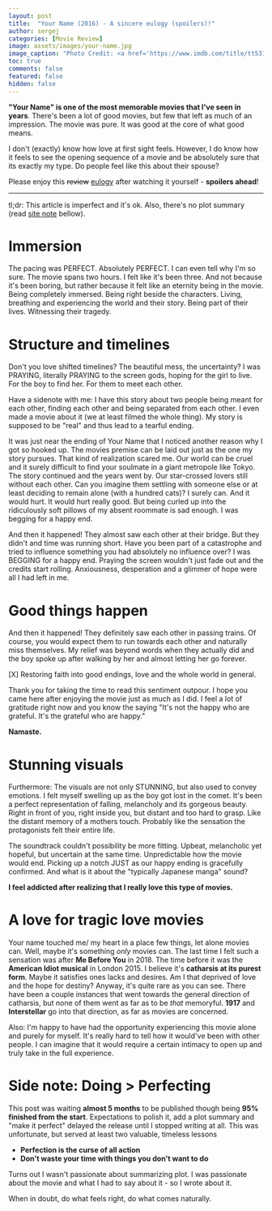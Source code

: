 ```yaml
---
layout: post
title:  "Your Name (2016) - A sincere eulogy (spoilers)!"
author: sergej
categories: [Movie Review]
image: assets/images/your-name.jpg
image_caption: "Photo Credit: <a href='https://www.imdb.com/title/tt5311514/mediaviewer/rm3216783616' target='_blank'>IMDb</a>"
toc: true
comments: false
featured: false
hidden: false
---
```


**"Your Name" is one of the most memorable movies that I've seen in years**.
There's been a lot of good movies, but few that left as much of an impression.
The movie was pure.
It was good at the core of what good means.

I don't (exactly) know how love at first sight feels.
However, I do know how it feels to see the opening sequence of a movie and be absolutely sure that its exactly my type.
Do people feel like this about their spouse?

Please enjoy this <s>review</s> [eulogy](https://www.merriam-webster.com/dictionary/eulogy) after watching it yourself - **spoilers ahead**!

---
tl;dr: This article is imperfect and it's ok.
Also, there's no plot summary (read [site note](#side-note-doing--perfecting) bellow).

# Immersion
The pacing was PERFECT.
Absolutely PERFECT.
I can even tell why I'm so sure.
The movie spans two hours.
I felt like it's been three.
And not because it's been boring, but rather because it felt like an eternity being in the movie.
Being completely immersed.
Being right beside the characters.
Living, breathing and experiencing the world and their story.
Being part of their lives.
Witnessing their tragedy.

# Structure and timelines
Don't you love shifted timelines?
The beautiful mess, the uncertainty?
I was PRAYING, literally PRAYING to the screen gods, hoping for the girl to live.
For the boy to find her.
For them to meet each other.

Have a sidenote with me:
I have this story about two people being meant for each other, finding each other and being separated from each other.
I even made a movie about it (we at least filmed the whole thing).
My story is supposed to be "real" and thus lead to a tearful ending.

It was just near the ending of Your Name that I noticed another reason why I got so hooked up.
The movies premise can be laid out just as the one my story pursues.
That kind of realization scared me.
Our world can be cruel and it surely difficult to find your soulmate in a giant metropole like Tokyo.
The story continued and the years went by.
Our star-crossed lovers still without each other.
Can you imagine them settling with someone else or at least deciding to remain alone (with a hundred cats)?
I surely can.
And it would hurt.
It would hurt really good.
But being curled up into the ridiculously soft pillows of my absent roommate is sad enough.
I was begging for a happy end.

And then it happened!
They almost saw each other at their bridge.
But they didn't and time was running short.
Have you been part of a catastrophe and tried to influence something you had absolutely no influence over?
I was BEGGING for a happy end.
Praying the screen wouldn't just fade out and the credits start rolling.
Anxiousness, desperation and a glimmer of hope were all I had left in me.

# Good things happen
And then it happened!
They definitely saw each other in passing trains.
Of course, you would expect them to run towards each other and naturally miss themselves.
My relief was beyond words when they actually did and the boy spoke up after walking by her and almost letting her go forever.

[X] Restoring faith into good endings, love and the whole world in general.

Thank you for taking the time to read this sentiment outpour.
I hope you came here after enjoying the movie just as much as I did.
I feel a lot of gratitude right now and you know the saying
"It's not the happy who are grateful.
It's the grateful who are happy."

**Namaste.**

# Stunning visuals
Furthermore:
The visuals are not only STUNNING, but also used to convey emotions.
I felt myself swelling up as the boy got lost in the comet.
It's been a perfect representation of falling, melancholy and its gorgeous beauty.
Right in front of you, right inside you, but distant and too hard to grasp.
Like the distant memory of a mothers touch.
Probably like the sensation the protagonists felt their entire life.

The soundtrack couldn't possibility be more fitting.
Upbeat, melancholic yet hopeful, but uncertain at the same time.
Unpredictable how the movie would end.
Picking up a notch JUST as our happy ending is gracefully confirmed.
And what is it about the "typically Japanese manga" sound?

**I feel addicted after realizing that I really love this type of movies.**
# A love for tragic love movies
Your name touched me/ my heart in a place few things, let alone movies can.
Well, maybe it's something _only_ movies can.
The last time I felt such a sensation was after **Me Before You** in 2018.
The time before it was the **American Idiot musical** in London 2015.
I believe it's **catharsis at its purest form**.
Maybe it satisfies ones lacks and desires.
Am I that deprived of love and the hope for destiny?
Anyway, it's quite rare as you can see.
There have been a couple instances that went towards the general direction of catharsis, but none of them went as far as to be _that_ memoryful.
**1917** and **Interstellar** go into that direction, as far as movies are concerned. 

Also: I'm happy to have had the opportunity experiencing this movie alone and purely for myself.
It's really hard to tell how it would've been with other people.
I can imagine that it would require a certain intimacy to open up and truly take in the full experience.

# Side note: Doing > Perfecting
This post was waiting **almost 5 months** to be published though being **95% finished from the start**.
Expectations to polish it, add a plot summary and "make it perfect" delayed the release until I stopped writing at all.
This was unfortunate, but served at least two valuable, timeless lessons
- **Perfection is the curse of all action** 
- **Don't waste your time with things you don't want to do**

Turns out I wasn't passionate about summarizing plot.
I was passionate about the movie and what I had to say about it - so I wrote about it.

When in doubt, do what feels right, do what comes naturally.
